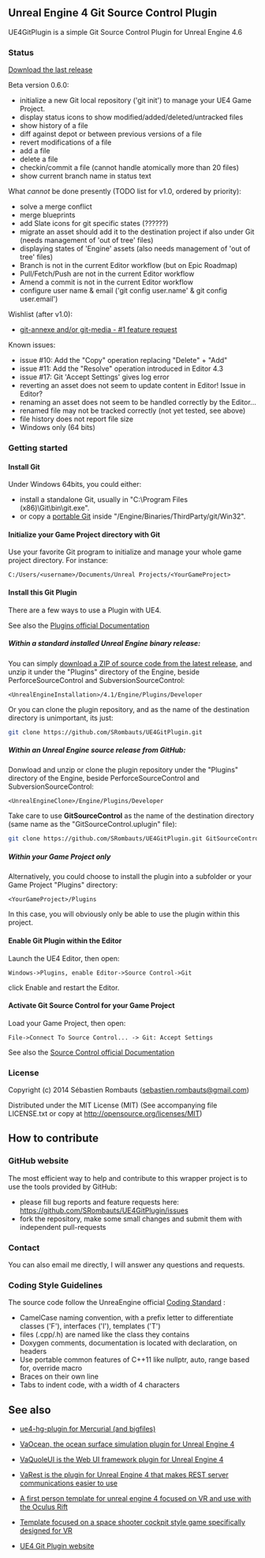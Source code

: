 Unreal Engine 4 Git Source Control Plugin
-----------------------------------------

UE4GitPlugin is a simple Git Source Control Plugin for Unreal Engine 4.6

### Status

[Download the last release](https://github.com/SRombauts/UE4GitPlugin/releases)

Beta version 0.6.0:
- initialize a new Git local repository ('git init') to manage your UE4 Game Project.
- display status icons to show modified/added/deleted/untracked files
- show history of a file
- diff against depot or between previous versions of a file
- revert modifications of a file
- add a file
- delete a file
- checkin/commit a file (cannot handle atomically more than 20 files)
- show current branch name in status text

What *cannot* be done presently (TODO list for v1.0, ordered by priority):
- solve a merge conflict
- merge blueprints
- add Slate icons for git specific states (??????)
- migrate an asset should add it to the destination project if also under Git (needs management of 'out of tree' files)
- displaying states of 'Engine' assets (also needs management of 'out of tree' files)
- Branch is not in the current Editor workflow (but on Epic Roadmap)
- Pull/Fetch/Push are not in the current Editor workflow
- Amend a commit is not in the current Editor workflow
- configure user name & email ('git config user.name' & git config user.email')

Wishlist (after v1.0):
- [git-annexe and/or git-media - #1 feature request](https://github.com/SRombauts/UE4GitPlugin/issues/1)

Known issues:
- issue #10: Add the "Copy" operation replacing "Delete" + "Add"
- issue #11: Add the "Resolve" operation introduced in Editor 4.3
- issue #17: Git 'Accept Settings' gives log error
- reverting an asset does not seem to update content in Editor! Issue in Editor?
- renaming an asset does not seem to be handled correctly by the Editor...
- renamed file may not be tracked correctly (not yet tested, see above)
- file history does not report file size
- Windows only (64 bits)

### Getting started

#### Install Git

Under Windows 64bits, you could either:
- install a standalone Git, usually in "C:\Program Files (x86)\Git\bin\git.exe".
- or copy a [portable Git](https://code.google.com/p/msysgit/downloads/list?can=1&q=PortableGit)
inside "<UnrealEngine>/Engine/Binaries/ThirdParty/git/Win32".

#### Initialize your Game Project directory with Git

Use your favorite Git program to initialize and manage your whole game project directory.
For instance:

```
C:/Users/<username>/Documents/Unreal Projects/<YourGameProject>
```

#### Install this Git Plugin

There are a few ways to use a Plugin with UE4.

See also the [Plugins official Documentation](https://docs.unrealengine.com/latest/INT/Programming/Plugins/index.html)

##### Within a standard installed Unreal Engine binary release:

You can simply [download a ZIP of source code from the latest release](https://github.com/SRombauts/UE4GitPlugin/releases),
and unzip it under the "Plugins" directory of the Engine, beside PerforceSourceControl and SubversionSourceControl:

```
<UnrealEngineInstallation>/4.1/Engine/Plugins/Developer
```

Or you can clone the plugin repository, and as the name of the destination directory is unimportant, its just:

```bash
git clone https://github.com/SRombauts/UE4GitPlugin.git
```

##### Within an Unreal Engine source release from GitHub:

Donwload and unzip or clone the plugin repository under the "Plugins" directory of the Engine, beside PerforceSourceControl and SubversionSourceControl:

```
<UnrealEngineClone>/Engine/Plugins/Developer
```

Take care to use **GitSourceControl** as the name of the destination directory (same name as the "GitSourceControl.uplugin" file):

```bash
git clone https://github.com/SRombauts/UE4GitPlugin.git GitSourceControl
```

##### Within your Game Project only

Alternatively, you could choose to install the plugin into a subfolder or your Game Project "Plugins" directory:

```
<YourGameProject>/Plugins
```

In this case, you will obviously only be able to use the plugin within this project.

#### Enable Git Plugin within the Editor

Launch the UE4 Editor, then open:

```
Windows->Plugins, enable Editor->Source Control->Git
```

click Enable and restart the Editor.

#### Activate Git Source Control for your Game Project

Load your Game Project, then open:

```
File->Connect To Source Control... -> Git: Accept Settings
```

See also the [Source Control official Documentation](https://docs.unrealengine.com/latest/INT/Engine/UI/SourceControl/index.html)

### License

Copyright (c) 2014 Sébastien Rombauts (sebastien.rombauts@gmail.com)

Distributed under the MIT License (MIT) (See accompanying file LICENSE.txt
or copy at http://opensource.org/licenses/MIT)

## How to contribute
### GitHub website
The most efficient way to help and contribute to this wrapper project is to
use the tools provided by GitHub:
- please fill bug reports and feature requests here: https://github.com/SRombauts/UE4GitPlugin/issues
- fork the repository, make some small changes and submit them with independent pull-requests

### Contact
You can also email me directly, I will answer any questions and requests.

### Coding Style Guidelines
The source code follow the UnreaEngine official [Coding Standard](https://docs.unrealengine.com/latest/INT/Programming/Development/CodingStandard/index.html) :
- CamelCase naming convention, with a prefix letter to differentiate classes ('F'), interfaces ('I'), templates ('T')
- files (.cpp/.h) are named like the class they contains
- Doxygen comments, documentation is located with declaration, on headers
- Use portable common features of C++11 like nullptr, auto, range based for, override macro
- Braces on their own line
- Tabs to indent code, with a width of 4 characters

## See also

- [ue4-hg-plugin for Mercurial (and bigfiles)](https://github.com/enlight/ue4-hg-plugin)
- [VaOcean, the ocean surface simulation plugin for Unreal Engine 4](https://github.com/ufna/VaOcean)
- [VaQuoleUI is the Web UI framework plugin for Unreal Engine 4](https://github.com/ufna/VaQuoleUI)
- [VaRest is the plugin for Unreal Engine 4 that makes REST server communications easier to use](https://github.com/ufna/VaRest)

- [A first person template for unreal engine 4 focused on VR and use with the Oculus Rift](https://github.com/mitchemmc/UE4FirstPersonVRTemplate)
- [Template focused on a space shooter cockpit style game specifically designed for VR](https://github.com/mitchemmc/UE4SpaceShooterVRTemplate)

- [UE4 Git Plugin website](http://srombauts.github.com/UE4GitPlugin)
